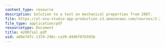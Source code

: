 ```yaml
---
content_type: resource
description: Solution to a test on mechanical properties from 2007.
file: https://ol-ocw-studio-app-production.s3.amazonaws.com/courses/3-225-electronic-and-mechanical-properties-of-materials-fall-2007/a08e7dfc1379296cca39d496f07b593b_m2007sol.pdf
file_type: application/pdf
resourcetype: Document
title: m2007sol.pdf
uid: a08e7dfc-1379-296c-ca39-d496f07b593b
---
```

